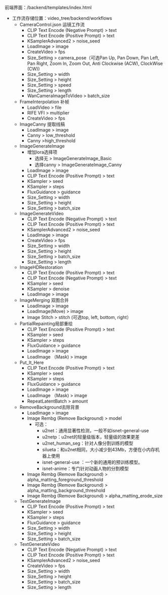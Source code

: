 前端界面：/backend/templates/index.html

- 工作流存储位置：video_tree/backend/workflows
  - CameraControl.json 运镜工作流
    - CLIP Text Encode (Negative Prompt) > text
    - CLIP Text Encode (Positive Prompt) > text
    - KSamplerAdvanced2 > noise_seed
    - LoadImage > image
    - CreateVideo > fps
    - Size_Setting > camera_pose（可选Pan Up, Pan Down, Pan Left, Pan Right, Zoom In, Zoom Out, Anti Clockwise (ACW), ClockWise (CW))
    - Size_Setting > width
    - Size_Setting > height
    - Size_Setting > speed
    - Size_Setting > length
    - WanCameraImageToVideo > batch_size
  - FrameInterpolation 补帧
    - LoadVideo > file
    - RIFE VFI > multiplier
    - CreateVideo > fps
  - ImageCanny 提取线稿
    - LoadImage > image
    - Canny > low_threshold
    - Canny >high_threshold
  - ImageGenerateImage
    - 增加lora选择项
      - 选择无 > ImageGenerateImage_Basic
      - 选择canny > ImageGenerateImage_Canny
    - LoadImage > image
    - CLIP Text Encode (Positive Prompt) > text
    - KSampler > seed
    - KSampler > steps
    - FluxGuidance > guidance
    - Size_Setting > width
    - Size_Setting > height
    - Size_Setting > batch_size
  - ImageGenerateVideo
    - CLIP Text Encode (Negative Prompt) > text
    - CLIP Text Encode (Positive Prompt) > text
    - KSamplerAdvanced2 > noise_seed
    - LoadImage > image
    - CreateVideo > fps
    - Size_Setting > width
    - Size_Setting > height
    - Size_Setting > batch_size
    - Size_Setting > length
  - ImageHDRestoration
    - CLIP Text Encode (Positive Prompt) > text
    - CLIP Text Encode (Negative Prompt) > text
    - KSampler > seed
    - KSampler > denoise
    - LoadImage > image
  - ImageMerging 双图合并
    - LoadImage > image
    - LoadImage(Move) > image
    - Image Stitch > stitch (可选top, left, bottom, right）
  - PartialRepainting局部重绘
    - CLIP Text Encode (Positive Prompt) > text
    - KSampler > seed
    - KSampler > steps
    - FluxGuidance > guidance
    - LoadImage > image
    - LoadImage （Mask) > image
  - Put_It_Here
    - CLIP Text Encode (Positive Prompt) > text
    - KSampler > seed
    - KSampler > steps
    - FluxGuidance > guidance
    - LoadImage > image
    - LoadImage （Mask) > image
    - RepeatLatentBatch > amount
  - RemoveBackground去除背景
    - LoadImage > image
    - Image Rembg (Remove Background) > model
      - 可选：
        - u2net：通用显著性检测，一般不如isnet-general-use
        - u2netp：u2net的轻量级版本，轻量级的效果更差
        - u2net_human_seg：针对人像分割训练的模型
        - silueta：和u2net相同，大小减少到43Mb，方便在小内存机器上使用
        - isnet-general-use ：一个新的通用的预训练模型。
        - isnet-anime：专门针对动画人物的分割模型
    - Image Rembg (Remove Background) >  alpha_matting_foreground_threshold
    - Image Rembg (Remove Background) >  alpha_matting_background_threshold
    - Image Rembg (Remove Background) >  alpha_matting_erode_size
  - TextGenerateImage
    - CLIP Text Encode (Positive Prompt) > text
    - KSampler > seed
    - KSampler > steps
    - FluxGuidance > guidance
    - Size_Setting > width
    - Size_Setting > height
    - Size_Setting > batch_size
  - TextGenerateVideo
    - CLIP Text Encode (Negative Prompt) > text
    - CLIP Text Encode (Positive Prompt) > text
    - KSamplerAdvanced2 > noise_seed
    - CreateVideo > fps
    - Size_Setting > width
    - Size_Setting > height
    - Size_Setting > batch_size
    - Size_Setting > length